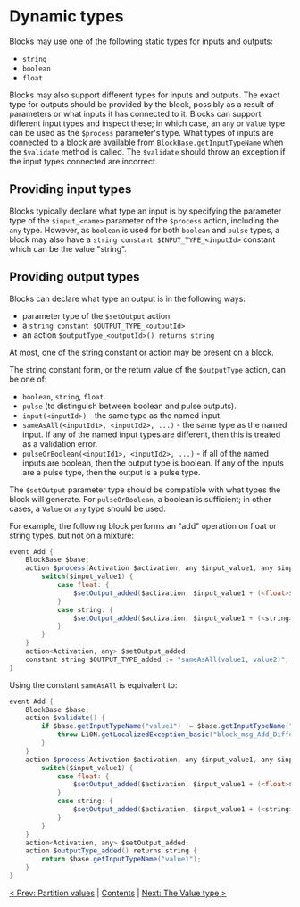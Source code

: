# Dynamic types

Blocks may use one of the following static types for inputs and outputs:

* `string`
* `boolean`
* `float`

Blocks may also support different types for inputs and outputs. The exact type for outputs should be provided by the block, possibly as a result of parameters or what inputs it has connected to it. Blocks can support different input types and inspect these; in which case, an `any` or `Value` type can be used as the `$process` parameter's type. What types of inputs are connected to a block are available from `BlockBase.getInputTypeName` when the `$validate` method is called. The `$validate` should throw an exception if the input types connected are incorrect.

## Providing input types

Blocks typically declare what type an input is by specifying the parameter type of the `$input_<name>` parameter of the `$process` action, including the `any` type.  However, as `boolean` is used for both `boolean` and `pulse` types, a block may also have a `string constant $INPUT_TYPE_<inputId>` constant which can be the value "string". 

## Providing output types

Blocks can declare what type an output is in the following ways:

* parameter type of the `$setOutput` action
* a `string constant $OUTPUT_TYPE_<outputId>`
* an action `$outputType_<outputId>() returns string`

At most, one of the string constant or action may be present on a block.

The string constant form, or the return value of the `$outputType` action, can be one of:

* `boolean`, `string`, `float`.
* `pulse` (to distinguish between boolean and pulse outputs).
* `input(<inputId>)` - the same type as the named input.
* `sameAsAll(<inputId1>, <inputId2>, ...)` - the same type as the named input. If any of the named input types are different, then this is treated as a validation error.
* `pulseOrBoolean(<inputId1>, <inputId2>, ...)` - if all of the named inputs are boolean, then the output type is boolean. If any of the inputs are a pulse type, then the output is a pulse type.

The `$setOutput` parameter type should be compatible with what types the block will generate. For `pulseOrBoolean`, a boolean is sufficient; in other cases, a `Value` or `any` type should be used.

For example, the following block performs an "add" operation on float or string types, but not on a mixture:

```Java
event Add {
    BlockBase $base;
    action $process(Activation $activation, any $input_value1, any $input_value2) {
        switch($input_value1) {
            case float: {
                $setOutput_added($activation, $input_value1 + (<float>$input_value2));
            }
            case string: {
                $setOutput_added($activation, $input_value1 + (<string>$input_value2));
            }
        }
    }
    action<Activation, any> $setOutput_added;
    constant string $OUTPUT_TYPE_added := "sameAsAll(value1, value2)";
}
```

Using the constant `sameAsAll` is equivalent to:

```Java
event Add {
    BlockBase $base;
    action $validate() {
        if $base.getInputTypeName("value1") != $base.getInputTypeName("value2") {
            throw L10N.getLocalizedException_basic("block_msg_Add_DifferentTypes");
        }
    }
    action $process(Activation $activation, any $input_value1, any $input_value2) {
        switch($input_value1) {
            case float: {
                $setOutput_added($activation, $input_value1 + (<float>$input_value2));
            }
            case string: {
                $setOutput_added($activation, $input_value1 + (<string>$input_value2));
            }
        }
    }
    action<Activation, any> $setOutput_added;
    action $outputType_added() returns string {
        return $base.getInputTypeName("value1");
    }
}
```


[< Prev: Partition values](070-Partitions.md) | [Contents](000-contents.md) | [Next: The Value type >](090-ValueType.md) 
